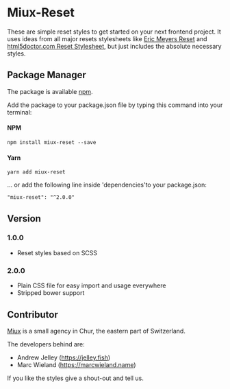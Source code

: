 # Miux-Reset
These are simple reset styles to get started on your next frontend project. It uses ideas from all major resets stylesheets like [Eric Meyers Reset](http://meyerweb.com/eric/tools/css/reset/) and [html5doctor.com Reset Stylesheet](http://html5doctor.com/html-5-reset-stylesheet/), but just includes the absolute necessary styles.

## Package Manager
The package is available [npm](https://www.npmjs.com/).

Add the package to your package.json file by typing this command into your terminal:

#### NPM
```
npm install miux-reset --save
```

#### Yarn
```
yarn add miux-reset
```

... or add the following line inside 'dependencies'to your package.json:
```
"miux-reset": "^2.0.0"
```

## Version
### 1.0.0
- Reset styles based on SCSS

### 2.0.0
- Plain CSS file for easy import and usage everywhere
- Stripped bower support

## Contributor
[Miux](http://miux.ch) is a small agency in Chur, the eastern part of Switzerland.

The developers behind are:
- Andrew Jelley (https://jelley.fish)
- Marc Wieland (https://marcwieland.name)

If you like the styles give a shout-out and tell us.
